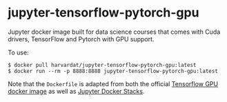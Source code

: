 # jupyter-tensorflow-pytorch-gpu

Jupyter docker image built for data science courses that comes with Cuda drivers, TensorFlow and Pytorch with GPU support.

To use:

```
$ docker pull harvardat/jupyter-tensorflow-pytorch-gpu:latest
$ docker run --rm -p 8888:8888 jupyter-tensorflow-pytorch-gpu:latest
```

Note that the `Dockerfile` is adapted from both the official [Tensorflow GPU docker image](https://hub.docker.com/r/tensorflow/tensorflow) as well as [Jupyter Docker Stacks](https://github.com/jupyter/docker-stacks). 
